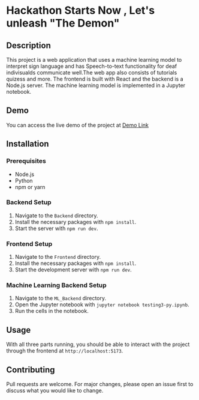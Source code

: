 # Hackathon Starts Now , Let's unleash "The Demon"

## Description

This project is a web application that uses a machine learning model to interpret sign language and has Speech-to-text functionality for deaf indivisualds communicate well.The web app also consists of tutorials quizess and more. The frontend is built with React and the backend is a Node.js server. The machine learning model is implemented in a Jupyter notebook.

## Demo

You can access the live demo of the project at [Demo Link](https://levi-frontend.vercel.app/)

## Installation

### Prerequisites

- Node.js
- Python
- npm or yarn

### Backend Setup

1. Navigate to the `Backend` directory.
2. Install the necessary packages with `npm install`.
3. Start the server with `npm run dev`.

### Frontend Setup

1. Navigate to the `Frontend` directory.
2. Install the necessary packages with `npm install`.
3. Start the development server with `npm run dev`.

### Machine Learning Backend Setup

1. Navigate to the `ML_Backend` directory.
2. Open the Jupyter notebook with `jupyter notebook testing3-py.ipynb`.
3. Run the cells in the notebook.

## Usage

With all three parts running, you should be able to interact with the project through the frontend at `http://localhost:5173`.

## Contributing

Pull requests are welcome. For major changes, please open an issue first to discuss what you would like to change.
